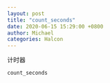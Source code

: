 ```yaml
---
layout: post
title: "count_seconds"
date: 2020-06-15 15:29:00 +0800
author: Michael
categories: Halcon
---
```


计时器

	count_seconds